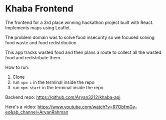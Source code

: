 # Khaba Frontend

The frontend for a 3rd place winning hackathon project built with React. Implements maps using Leaflet.

The problem domain was to solve food insecurity so we focused solving food waste and food redistribution.

This app tracks wasted food and then plans a route to collect all the wasted food and redistribute them.

How to run:
1. Clone
2. run `npm i` in the terminal inside the repo
3. run `npm start` in the terminal inside the repo

Backend repo: https://github.com/Aryan3212/khaba-api

Here's a video: https://www.youtube.com/watch?v=R7ObfmGv-eo&ab_channel=AryanRahman

